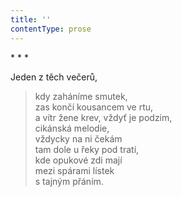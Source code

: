 ```yaml
---
title: ''
contentType: prose
---
```


\* \* \*

Jeden z těch večerů,

> kdy zaháníme smutek,  
> zas končí kousancem ve rtu,  
> a vítr žene krev, vždyť je podzim,  
> cikánská melodie,  
> vždycky na ni čekám  
> tam dole u řeky pod tratí,  
> kde opukové zdi mají  
> mezi spárami lístek  
> s tajným přáním.
